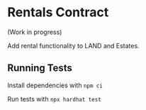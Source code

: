 # Rentals Contract

(Work in progress)

Add rental functionality to LAND and Estates. 

## Running Tests

Install dependencies with `npm ci`

Run tests with `npx hardhat test`
